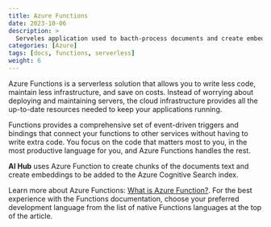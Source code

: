 ```yaml
---
title: Azure Functions
date: 2023-10-06
description: >
  Serveles application used to bacth-process documents and create embeddings.
categories: [Azure]
tags: [docs, functions, serverless]
weight: 6
---
```


Azure Functions is a serverless solution that allows you to write less code, maintain less infrastructure, and save on costs. Instead of worrying about deploying and maintaining servers, the cloud infrastructure provides all the up-to-date resources needed to keep your applications running.

Functions provides a comprehensive set of event-driven triggers and bindings that connect your functions to other services without having to write extra code. You focus on the code that matters most to you, in the most productive language for you, and Azure Functions handles the rest. 

**AI Hub** uses Azure Function to create chunks of the documents text and create embeddings to be added to the Azure Cognitive Search index. 

Learn more about Azure Functions: [What is Azure Function?](https://learn.microsoft.com/en-us/azure/azure-functions/functions-overview?pivots=programming-language-csharp). For the best experience with the Functions documentation, choose your preferred development language from the list of native Functions languages at the top of the article.